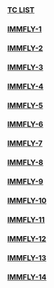 ### [TC LIST](https://github.com/Marc-93/Immfly-test/blob/main/QASE%20screenshots/TC-list.png)

### [IMMFLY-1](https://github.com/Marc-93/Immfly-test/blob/main/QASE%20screenshots/IMMFLY-1.png)
### [IMMFLY-2](https://github.com/Marc-93/Immfly-test/blob/main/QASE%20screenshots/IMMFLY-2.png)
### [IMMFLY-3](https://github.com/Marc-93/Immfly-test/blob/main/QASE%20screenshots/IMMFLY-3.png)
### [IMMFLY-4](https://github.com/Marc-93/Immfly-test/blob/main/QASE%20screenshots/IMMFLY-4.png)
### [IMMFLY-5](https://github.com/Marc-93/Immfly-test/blob/main/QASE%20screenshots/IMMFLY-5.png)
### [IMMFLY-6](https://github.com/Marc-93/Immfly-test/blob/main/QASE%20screenshots/IMMFLY-6.png)
### [IMMFLY-7](https://github.com/Marc-93/Immfly-test/blob/main/QASE%20screenshots/IMMFLY-7.png)
### [IMMFLY-8](https://github.com/Marc-93/Immfly-test/blob/main/QASE%20screenshots/IMMFLY-8.png)
### [IMMFLY-9](https://github.com/Marc-93/Immfly-test/blob/main/QASE%20screenshots/IMMFLY-9.png)
### [IMMFLY-10](https://github.com/Marc-93/Immfly-test/blob/main/QASE%20screenshots/IMMFLY-10.png)
### [IMMFLY-11](https://github.com/Marc-93/Immfly-test/blob/main/QASE%20screenshots/IMMFLY-11.png)
### [IMMFLY-12](https://github.com/Marc-93/Immfly-test/blob/main/QASE%20screenshots/IMMFLY-12.png)
### [IMMFLY-13](https://github.com/Marc-93/Immfly-test/blob/main/QASE%20screenshots/IMMFLY-13.png)
### [IMMFLY-14](https://github.com/Marc-93/Immfly-test/blob/main/QASE%20screenshots/IMMFLY-14.png)
